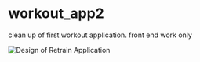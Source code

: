 # workout_app2

clean up of first workout application. front end work only

![Design of Retrain Application](https://github.com/petersarll/workout_app2/blob/master/workout_app/Design/first_design_template.png)
